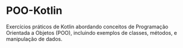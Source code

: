 # POO-Kotlin
Exercícios práticos de Kotlin abordando conceitos de Programação Orientada a Objetos (POO), incluindo exemplos de classes, métodos, e manipulação de dados.
